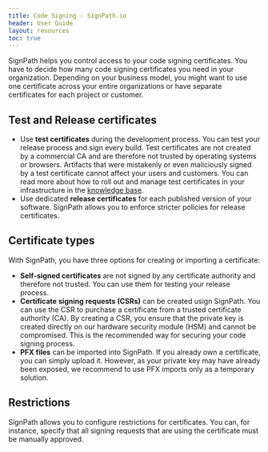 ```yaml
---
title: Code Signing - SignPath.io
header: User Guide
layout: resources
toc: true
---
```


SignPath helps you control access to your code signing certificates. You have to decide how many code signing certificates you need in your organization. Depending on your business model, you might want to use one certificate across your entire organizations or have separate certificates for each project or customer.

## Test and Release certificates

* Use **test certificates** during the development process. You can test your release process and sign every build. Test certificates are not created by a commercial CA and are therefore not trusted by operating systems or browsers. Artifacts that were mistakenly or even maliciously signed by a test certificate cannot affect your users and customers. You can read more about how to roll out and manage test certificates in your infrastructure in the [knowledge base](/code-signing/test-certificates).
* Use dedicated **release certificates** for each published version of your software. SignPath allows you to enforce stricter policies for release certificates.

## Certificate types

With SignPath, you have three options for creating or importing a certificate:

* **Self-signed certificates** are not signed by any certificate authority and therefore not trusted. You can use them for testing your release process.
* **Certificate signing requests (CSRs)** can be created usign SignPath. You can use the CSR to purchase a certificate from a trusted certificate authority (CA). By creating a CSR, you ensure that the private key is created directly on our hardware security module (HSM) and cannot be compromised. This is the recommended way for securing your code signing process.
* **PFX files** can be imported into SignPath. If you already own a certificate, you can simply upload it. However, as your private key may have already been exposed, we recommend to use PFX imports only as a temporary solution.

## Restrictions

SignPath allows you to configure restrictions for certificates. You can, for instance, specify that all signing requests that are using the certificate must be manually approved.